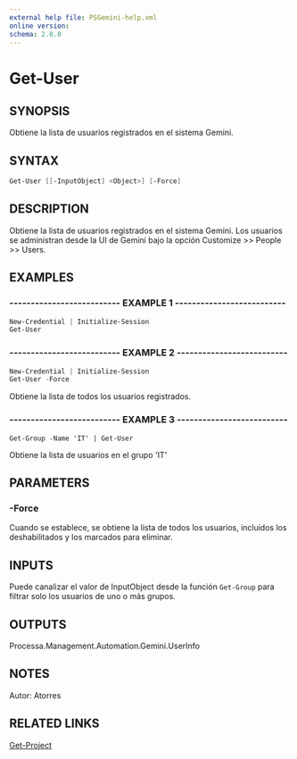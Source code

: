 ```yaml
---
external help file: PSGemini-help.xml
online version: 
schema: 2.0.0
---
```


# Get-User

## SYNOPSIS
Obtiene la lista de usuarios registrados en el sistema Gemini.

## SYNTAX

```powershell
Get-User [[-InputObject] <Object>] [-Force]
```

## DESCRIPTION
Obtiene la lista de usuarios registrados en el sistema Gemini.
Los usuarios se administran desde la UI de Gemini bajo la opción Customize \>\> People \>\> Users.

## EXAMPLES

### -------------------------- EXAMPLE 1 --------------------------
```powershell
New-Credential | Initialize-Session
Get-User
```

### -------------------------- EXAMPLE 2 --------------------------
```powershell
New-Credential | Initialize-Session
Get-User -Force
```

Obtiene la lista de todos los usuarios registrados.

### -------------------------- EXAMPLE 3 --------------------------
```
Get-Group -Name 'IT' | Get-User
```

Obtiene la lista de usuarios en el grupo 'IT'

## PARAMETERS
### -Force
Cuando se establece, se obtiene la lista de todos los usuarios, incluidos los deshabilitados y los marcados para eliminar.


## INPUTS
Puede canalizar el valor de InputObject desde la función `Get-Group` para filtrar solo los usuarios de uno o más grupos.

## OUTPUTS

Processa.Management.Automation.Gemini.UserInfo

## NOTES
Autor: Atorres

## RELATED LINKS

[Get-Project](Get-Project.md)


